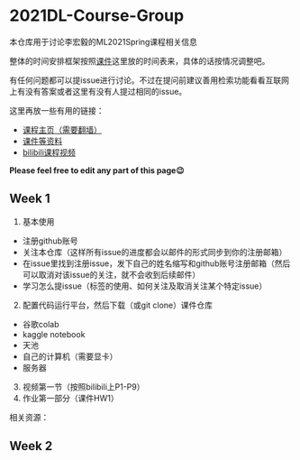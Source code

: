 # 2021DL-Course-Group

本仓库用于讨论李宏毅的ML2021Spring课程相关信息

整体的时间安排框架按照[课件](https://github.com/Fafa-DL/Lhy_Machine_Learning)这里放的时间表来，具体的话按情况调整吧。

有任何问题都可以提issue进行讨论。不过在提问前建议善用检索功能看看互联网上有没有答案或者这里有没有人提过相同的issue。

这里再放一些有用的链接：

- [课程主页（需要翻墙）](https://speech.ee.ntu.edu.tw/~hylee/ml/2021-spring.html)
- [课件等资料](https://github.com/Fafa-DL/Lhy_Machine_Learning)
- [bilibili课程视频](https://www.bilibili.com/video/BV1Wv411h7kN)

**Please feel free to edit any part of this page😉**

## Week 1

1. 基本使用
 - 注册github账号
 - 关注本仓库（这样所有issue的进度都会以邮件的形式同步到你的注册邮箱）
 - 在issue里找到注册issue，发下自己的姓名缩写和github账号注册邮箱（然后可以取消对该issue的关注，就不会收到后续邮件）
 - 学习怎么提issue（标签的使用、如何关注及取消关注某个特定issue）

2. 配置代码运行平台，然后下载（或git clone）课件仓库
 - 谷歌colab
 - kaggle notebook
 - 天池
 - 自己的计算机（需要显卡）
 - 服务器

3. 视频第一节（按照bilibili上P1-P9）
4. 作业第一部分（课件HW1）

相关资源：


## Week 2

